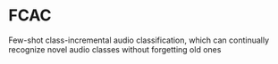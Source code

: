 # FCAC
Few-shot class-incremental audio  classification, which can continually recognize novel audio classes without forgetting old ones

